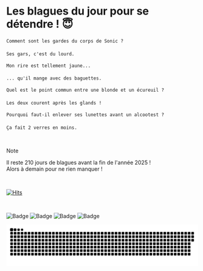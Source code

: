 
<h1>Les blagues du jour pour se détendre ! 😇</h1>

```diff
Comment sont les gardes du corps de Sonic ?

Ses gars, c'est du lourd.
```

```diff
Mon rire est tellement jaune...

... qu'il mange avec des baguettes.
```

```diff
Quel est le point commun entre une blonde et un écureuil ?

Les deux courent après les glands !
```

```diff
Pourquoi faut-il enlever ses lunettes avant un alcootest ?

Ça fait 2 verres en moins.
```

<br/>

> [!NOTE]
> Il reste 210 jours de blagues avant la fin de l'année 2025 ! <br/>
> Alors à demain pour ne rien manquer !

<br/>


[![Hits](https://hits.seeyoufarm.com/api/count/incr/badge.svg?url=https%3A%2F%2Fgithub.com%2FClems02%2Fhit-counter&count_bg=%23003E80&title_bg=%235C9FE1&icon=powershell.svg&icon_color=%23FFFFFF&title=Visite&edge_flat=false)](https://hits.seeyoufarm.com)


<br/>


![Badge](https://img.shields.io/badge/Last%20updated%20on-white?style=for-the-badge&logo=clockify)   ![Badge](https://img.shields.io/badge/05/06-white?style=for-the-badge) ![Badge](https://img.shields.io/badge/at-white?style=for-the-badge) ![Badge](https://img.shields.io/badge/03:32-white?style=for-the-badge)


<p align="center">
 <img width="1000" src="assets/github-snake.svg" alt="snake"/>
</p>
